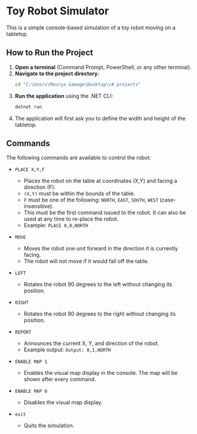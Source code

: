 # Toy Robot Simulator

This is a simple console-based simulation of a toy robot moving on a tabletop.

## How to Run the Project

1.  **Open a terminal** (Command Prompt, PowerShell, or any other terminal).
2.  **Navigate to the project directory**:
    ```sh
    cd "C:\Users\Maurya Gamage\Desktop\c# projects"
    ```
3.  **Run the application** using the .NET CLI:
    ```sh
    dotnet run
    ```
4.  The application will first ask you to define the width and height of the tabletop.

## Commands

The following commands are available to control the robot:

- `PLACE X,Y,F`

  - Places the robot on the table at coordinates (X,Y) and facing a direction (F).
  - `(X,Y)` must be within the bounds of the table.
  - `F` must be one of the following: `NORTH`, `EAST`, `SOUTH`, `WEST` (case-insensitive).
  - This must be the first command issued to the robot. It can also be used at any time to re-place the robot.
  - Example: `PLACE 0,0,NORTH`

- `MOVE`

  - Moves the robot one unit forward in the direction it is currently facing.
  - The robot will not move if it would fall off the table.

- `LEFT`

  - Rotates the robot 90 degrees to the left without changing its position.

- `RIGHT`

  - Rotates the robot 90 degrees to the right without changing its position.

- `REPORT`

  - Announces the current X, Y, and direction of the robot.
  - Example output: `Output: 0,1,NORTH`

- `ENABLE MAP 1`

  - Enables the visual map display in the console. The map will be shown after every command.

- `ENABLE MAP 0`

  - Disables the visual map display.

- `exit`
  - Quits the simulation.
